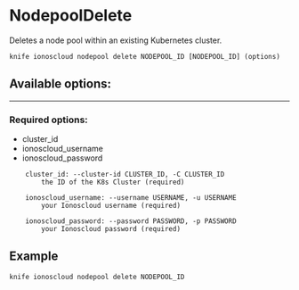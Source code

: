 # NodepoolDelete

Deletes a node pool within an existing Kubernetes cluster.

    knife ionoscloud nodepool delete NODEPOOL_ID [NODEPOOL_ID] (options)


## Available options:
---

### Required options:
* cluster_id
* ionoscloud_username
* ionoscloud_password

```
    cluster_id: --cluster-id CLUSTER_ID, -C CLUSTER_ID
        the ID of the K8s Cluster (required)

    ionoscloud_username: --username USERNAME, -u USERNAME
        your Ionoscloud username (required)

    ionoscloud_password: --password PASSWORD, -p PASSWORD
        your Ionoscloud password (required)

```
## Example

```text
knife ionoscloud nodepool delete NODEPOOL_ID 
```
